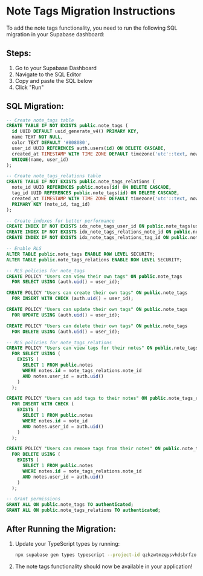 # Note Tags Migration Instructions

To add the note tags functionality, you need to run the following SQL migration in your Supabase dashboard:

## Steps:

1. Go to your Supabase Dashboard
2. Navigate to the SQL Editor
3. Copy and paste the SQL below
4. Click "Run"

## SQL Migration:

```sql
-- Create note_tags table
CREATE TABLE IF NOT EXISTS public.note_tags (
  id UUID DEFAULT uuid_generate_v4() PRIMARY KEY,
  name TEXT NOT NULL,
  color TEXT DEFAULT '#808080',
  user_id UUID REFERENCES auth.users(id) ON DELETE CASCADE,
  created_at TIMESTAMP WITH TIME ZONE DEFAULT timezone('utc'::text, now()) NOT NULL,
  UNIQUE(name, user_id)
);

-- Create note_tags_relations table
CREATE TABLE IF NOT EXISTS public.note_tags_relations (
  note_id UUID REFERENCES public.notes(id) ON DELETE CASCADE,
  tag_id UUID REFERENCES public.note_tags(id) ON DELETE CASCADE,
  created_at TIMESTAMP WITH TIME ZONE DEFAULT timezone('utc'::text, now()) NOT NULL,
  PRIMARY KEY (note_id, tag_id)
);

-- Create indexes for better performance
CREATE INDEX IF NOT EXISTS idx_note_tags_user_id ON public.note_tags(user_id);
CREATE INDEX IF NOT EXISTS idx_note_tags_relations_note_id ON public.note_tags_relations(note_id);
CREATE INDEX IF NOT EXISTS idx_note_tags_relations_tag_id ON public.note_tags_relations(tag_id);

-- Enable RLS
ALTER TABLE public.note_tags ENABLE ROW LEVEL SECURITY;
ALTER TABLE public.note_tags_relations ENABLE ROW LEVEL SECURITY;

-- RLS policies for note_tags
CREATE POLICY "Users can view their own tags" ON public.note_tags
  FOR SELECT USING (auth.uid() = user_id);

CREATE POLICY "Users can create their own tags" ON public.note_tags
  FOR INSERT WITH CHECK (auth.uid() = user_id);

CREATE POLICY "Users can update their own tags" ON public.note_tags
  FOR UPDATE USING (auth.uid() = user_id);

CREATE POLICY "Users can delete their own tags" ON public.note_tags
  FOR DELETE USING (auth.uid() = user_id);

-- RLS policies for note_tags_relations
CREATE POLICY "Users can view tags for their notes" ON public.note_tags_relations
  FOR SELECT USING (
    EXISTS (
      SELECT 1 FROM public.notes
      WHERE notes.id = note_tags_relations.note_id
      AND notes.user_id = auth.uid()
    )
  );

CREATE POLICY "Users can add tags to their notes" ON public.note_tags_relations
  FOR INSERT WITH CHECK (
    EXISTS (
      SELECT 1 FROM public.notes
      WHERE notes.id = note_id
      AND notes.user_id = auth.uid()
    )
  );

CREATE POLICY "Users can remove tags from their notes" ON public.note_tags_relations
  FOR DELETE USING (
    EXISTS (
      SELECT 1 FROM public.notes
      WHERE notes.id = note_tags_relations.note_id
      AND notes.user_id = auth.uid()
    )
  );

-- Grant permissions
GRANT ALL ON public.note_tags TO authenticated;
GRANT ALL ON public.note_tags_relations TO authenticated;
```

## After Running the Migration:

1. Update your TypeScript types by running:
   ```bash
   npx supabase gen types typescript --project-id qzkzwtmzqysvhdsbrfzo > src/integrations/supabase/types.ts
   ```

2. The note tags functionality should now be available in your application! 